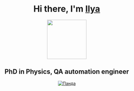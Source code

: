 <h1 align="center">Hi there, I'm <a href="https://www.researchgate.net/profile/I-Samoilov" target="_blank">Ilya </a> </h1>

<!DOCTYPE html>
<html>
 <head>
  <meta charset="utf-8">
 </head>
 <body>
  <p align="center">
   <img src="https://c.tenor.com/m_Vi-Zb4BnMAAAAC/cat-military-strategy.gif" height="130"/></p>
   <h2 align="center">PhD in Physics, QA automation engineer </h2>
   <p align="center">
   <a href="https://www.codewars.com/users/SamoilovIS"><img src="https://www.codewars.com/users/SamoilovIS/badges/large" alt="Панда"></a></p>
 </body>
</html>
